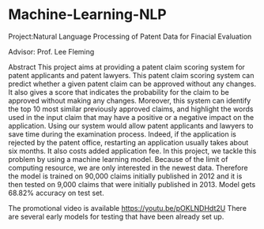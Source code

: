 # Machine-Learning-NLP
 Project:Natural Language Processing of Patent Data for Finacial Evaluation 
 
 Advisor: Prof. Lee Fleming

Abstract
This project aims at providing a patent claim scoring system for patent applicants and patent lawyers. This patent claim scoring system can predict whether a given patent claim can be approved without any changes. It also gives a score that indicates the probability for the claim to be approved without making any changes. Moreover, this system can identify the top 10 most similar previously approved claims, and highlight the words used in the input claim that may have a positive or a negative impact on the application. Using our system would allow patent applicants and lawyers to save time during the examination process. Indeed, if the application is rejected by the patent office, restarting an application usually takes about six months. It also costs added application fee. In this project, we tackle this problem by using a machine learning model. Because of the limit of computing resource, we are only interested in the newest data. Therefore the model is trained on 90,000 claims initially published in 2012 and it is then tested on 9,000 claims that were initially published in 2013. Model gets 68.82% accuracy on test set. 

The promotional video is available https://youtu.be/pOKLNDHdt2U
There are several early models for testing that have been already set up.

